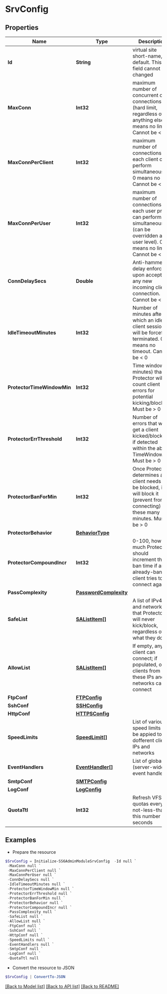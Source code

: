 # SrvConfig
## Properties

Name | Type | Description | Notes
------------ | ------------- | ------------- | -------------
**Id** | **String** | virtual site short-name, ex default. This field cannot be changed | [optional] 
**MaxConn** | **Int32** | maximum number of concurrent client connections (hard limit, regardless of anything else). 0 means no limit. Cannot be &lt; 0 | [optional] 
**MaxConnPerClient** | **Int32** | maximum number of connections each client can perform simultaneously. 0 means no limit. Cannot be &lt; 0 | [optional] 
**MaxConnPerUser** | **Int32** | maximum number of connections each user profile can perform simultaneously (can be overridden at user level). 0 means no limit. Cannot be &lt; 0 | [optional] 
**ConnDelaySecs** | **Double** | Anti-hammering delay enforced upon accepting any new incoming client connection. Cannot be &lt; 0 | [optional] 
**IdleTimeoutMinutes** | **Int32** | Number of minutes after which an idle client session will be forcefully terminated. 0 means no timeout. Cannot be &lt; 0 | [optional] 
**ProtectorTimeWindowMin** | **Int32** | Time window (in minutes) that Protector will count client errors for potential kicking/blocking. Must be &gt; 0 | [optional] 
**ProtectorErrThreshold** | **Int32** | Number of errors that will get a client kicked/blocked if detected within the above TimeWindow. Must be &gt; 0 | [optional] 
**ProtectorBanForMin** | **Int32** | Once Protector determines a client needs to be blocked, it will block it (prevent from connecting) for these many minutes. Must be &gt; 0 | [optional] 
**ProtectorBehavior** | [**BehaviorType**](BehaviorType.md) |  | [optional] 
**ProtectorCompoundIncr** | **Int32** | 0-100, how much Protector should increment the ban time if an already-bannec client tries to connect again | [optional] 
**PassComplexity** | [**PasswordComplexity**](PasswordComplexity.md) |  | [optional] 
**SafeList** | [**SAListItem[]**](SAListItem.md) | A list of IPv4/6 and networks that Protector will never kick/block, regardless of what they do | [optional] 
**AllowList** | [**SAListItem[]**](SAListItem.md) | If empty, any client can connect; if populated, only clients from these IPs and networks can connect | [optional] 
**FtpConf** | [**FTPConfig**](FTPConfig.md) |  | [optional] 
**SshConf** | [**SSHConfig**](SSHConfig.md) |  | [optional] 
**HttpConf** | [**HTTPSConfig**](HTTPSConfig.md) |  | [optional] 
**SpeedLimits** | [**SpeedLimit[]**](SpeedLimit.md) | List of various speed limits to be appied to dofferent client IPs and networks | [optional] 
**EventHandlers** | [**EventHandler[]**](EventHandler.md) | List of global (server-wide) event handlers | [optional] 
**SmtpConf** | [**SMTPConfig**](SMTPConfig.md) |  | [optional] 
**LogConf** | [**LogConfig**](LogConfig.md) |  | [optional] 
**QuotaTtl** | **Int32** | Refresh VFS quotas every not-less-than this number of seconds | [optional] 

## Examples

- Prepare the resource
```powershell
$SrvConfig = Initialize-SS6AdminModuleSrvConfig  -Id null `
 -MaxConn null `
 -MaxConnPerClient null `
 -MaxConnPerUser null `
 -ConnDelaySecs null `
 -IdleTimeoutMinutes null `
 -ProtectorTimeWindowMin null `
 -ProtectorErrThreshold null `
 -ProtectorBanForMin null `
 -ProtectorBehavior null `
 -ProtectorCompoundIncr null `
 -PassComplexity null `
 -SafeList null `
 -AllowList null `
 -FtpConf null `
 -SshConf null `
 -HttpConf null `
 -SpeedLimits null `
 -EventHandlers null `
 -SmtpConf null `
 -LogConf null `
 -QuotaTtl null
```

- Convert the resource to JSON
```powershell
$SrvConfig | ConvertTo-JSON
```

[[Back to Model list]](../README.md#documentation-for-models) [[Back to API list]](../README.md#documentation-for-api-endpoints) [[Back to README]](../README.md)

